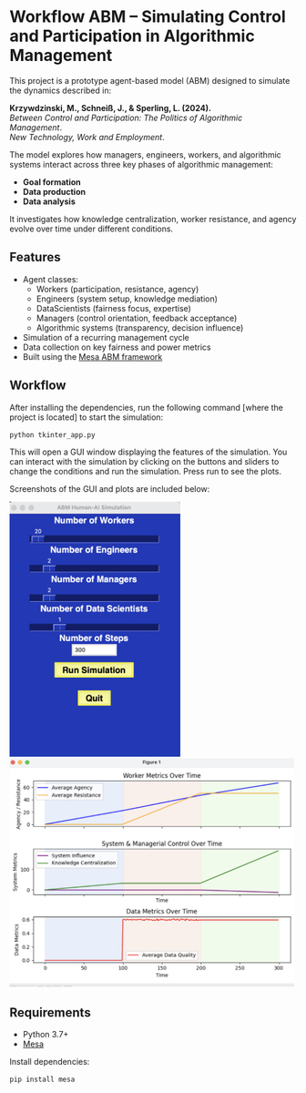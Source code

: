 # Workflow ABM – Simulating Control and Participation in Algorithmic Management

This project is a prototype agent-based model (ABM) designed to simulate the dynamics described in:

**Krzywdzinski, M., Schneiß, J., & Sperling, L. (2024).**  
*Between Control and Participation: The Politics of Algorithmic Management*.  
_New Technology, Work and Employment_.

The model explores how managers, engineers, workers, and algorithmic systems interact across three key phases of algorithmic management:

- **Goal formation**  
- **Data production**  
- **Data analysis**  

It investigates how knowledge centralization, worker resistance, and agency evolve over time under different conditions.

## Features

- Agent classes:
  - Workers (participation, resistance, agency)
  - Engineers (system setup, knowledge mediation)
  - DataScientists (fairness focus, expertise)
  - Managers (control orientation, feedback acceptance)
  - Algorithmic systems (transparency, decision influence)
- Simulation of a recurring management cycle
- Data collection on key fairness and power metrics
- Built using the [Mesa ABM framework](https://mesa.readthedocs.io/en/stable/)

## Workflow
After installing the dependencies, run the following command [where the project is located] to start the simulation:
```bash
python tkinter_app.py
```
This will open a GUI window displaying the features of the simulation. You can interact with the simulation by clicking on the buttons and sliders to change the conditions and run the simulation. Press run to see the plots.

Screenshots of the GUI and plots are included below:


<img src="images/Screenshot_TKinter.png" width="300">

<img src="images/Screenshot_Plots.png" width="500">



## Requirements

- Python 3.7+
- [Mesa](https://github.com/projectmesa/mesa)

Install dependencies:

```bash
pip install mesa
